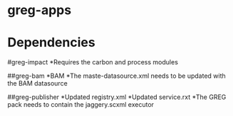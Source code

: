 greg-apps
=========


Dependencies
============

#greg-impact
*Requires the carbon and process modules 

##greg-bam
*BAM 
*The maste-datasource.xml needs to be updated with the BAM datasource

##greg-publisher
*Updated registry.xml
*Updated service.rxt
*The GREG pack needs to contain the jaggery.scxml executor

